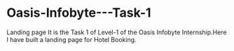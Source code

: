 # Oasis-Infobyte---Task-1

Landing page It is the Task 1 of Level-1 of the Oasis Infobyte Internship.Here I have built a landing page for Hotel Booking.

